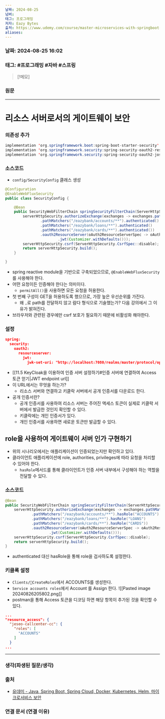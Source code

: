 ```yaml
---
날짜: 2024-08-25
넘버: 
태그: 프로그래밍
저자: Eazy Bytes
출처: https://www.udemy.com/course/master-microservices-with-springboot-docker-kubernetes-korean/
aliases:
---
```

### 날짜:  2024-08-25 16:02

### 태그: #프로그래밍 #자바 #스프링

>[!메모]
>

### 원문
---
# 리소스 서버로서의 게이트웨이 보안
### 의존성 추가
```java
implementation 'org.springframework.boot:spring-boot-starter-security'  
implementation 'org.springframework.security:spring-security-oauth2-resource-server'  
implementation 'org.springframework.security:spring-security-oauth2-jose'
```
### 소스코드
- `config/SecurityConfig` 클래스 생성
```java
@Configuration
@EnableWebFluxSecurity
public class SecurityConfig {

    @Bean
    public SecurityWebFilterChain springSecurityFilterChain(ServerHttpSecurity serverHttpSecurity) {
        serverHttpSecurity.authorizeExchange(exchanges -> exchanges.pathMatchers(HttpMethod.GET).permitAll()
                .pathMatchers("/eazybank/accounts/**").authenticated()
                .pathMatchers("/eazybank/loans/**").authenticated()
                .pathMatchers("/eazybank/cards/**").authenticated())
                .oauth2ResourceServer(oAuth2ResourceServerSpec -> oAuth2ResourceServerSpec
                        .jwt(Customizer.withDefaults()));
        serverHttpSecurity.csrf(ServerHttpSecurity.CsrfSpec::disable);
        return serverHttpSecurity.build();
    }

}
```
- spring reactive module을 기반으로 구축되었으므로, `@EnableWebFluxSecurity`를 사용해야 한다.
- 어떤 요청이든 인증해야 한다는 의미이다.
	- `permitAll()`을 사용하면 모든 요청을 허용한다.
- 첫 번째 구성이 GET을 허용하도록 했으므로, 가장 높은 우선순위를 가진다.
	- 왜 `,`로 path를 전달하지 않고 람다 형식으로 기술했는가? 다음 강의에서 그 이유가 밝혀진다.
- 브라우저와 관련된 경우에만 csrf 보호가 필요하기 때문에 비활성화 해야한다.
### 설정
```json
spring:
  security:
    oauth2:
      resourceserver:
        jwt:
          jwk-set-uri: "http://localhost:7080/realms/master/protocol/openid-connect/certs"
```
- [[11.5 KeyCloak을 이용하여 인증 서버 설정하기#인증 서버에 연결하여 Access 토큰 얻기|JWT endpoint url]]
- 이 URL에서는 무엇을 하는가?
	- 리소스 서버와 연결하고 키클락 서버에서 공개 인증서를 다운로드 한다.
- 공개 인증서란?
	- 공개 인증서를 사용하여 리소스 서버는 주어진 액세스 토큰이 실제로 키클락 서버에서 발급한 것인지 확인할 수 있다.
	- 키클락에는 개인 인증서가 있다.
	- 개인 인증서를 사용하면 새로운 토큰만 발급할 수 있다.
## role을 사용하여 게이트웨이 서버 인가 구현하기
- 위의 시나리오에서는 애플리케이션이 인증되었는지만 확인하고 있다.
- 클라이언트 애플리케이션에 role, authorities, privileges에 따라 요청을 처리할 수 있어야 한다.
	- `hasRole`메서드를 통해 클라이언트가 인증 서버 내부에서 구성해야 하는 역할을 전달할 수 있다.
### 소스코드
```java
@Bean
public SecurityWebFilterChain springSecurityFilterChain(ServerHttpSecurity serverHttpSecurity) {
	serverHttpSecurity.authorizeExchange(exchanges -> exchanges.pathMatchers(HttpMethod.GET).permitAll()
			.pathMatchers("/eazybank/accounts/**").hasRole("ACCOUNTS")
			.pathMatchers("/eazybank/loans/**").hasRole("LOANS")
			.pathMatchers("/eazybank/cards/**").hasRole("CARDS"))
			.oauth2ResourceServer(oAuth2ResourceServerSpec -> oAuth2ResourceServerSpec
					.jwt(Customizer.withDefaults()));
	serverHttpSecurity.csrf(ServerHttpSecurity.CsrfSpec::disable);
	return serverHttpSecurity.build();
}
```
- authenticated 대신 hasRole을 통해 role을 검사하도록 설정한다.
### 키클록 설정
- `Clients/CreateRoles`에서 ACCOUNTS를 생성한다.
- `Service accounts roles`에서 Account 를 Assign 한다.
![[Pasted image 20240826205802.png]]
- postman을 통해 Access 토큰을 디코딩 하면 해당 항목이 추가된 것을 확인할 수 있다.
```json
...
"resource_access": {
  "jeseo-callcenter-cc": {
    "roles": [
	  "ACCOUNTS"
    ]
  }
...
```


---
### 생각(파생된 질문/생각)

### 출처
- [유데미 - Java, Spring Boot, Spring Cloud, Docker, Kubernetes, Helm, 마이크로서비스 보안](https://www.udemy.com/course/master-microservices-with-springboot-docker-kubernetes-korean/)

### 연결 문서 (연결 이유)
